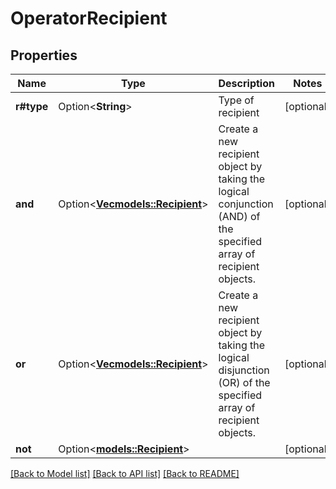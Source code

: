 # OperatorRecipient

## Properties

Name | Type | Description | Notes
------------ | ------------- | ------------- | -------------
**r#type** | Option<**String**> | Type of recipient | [optional]
**and** | Option<[**Vec<models::Recipient>**](Recipient.md)> | Create a new recipient object by taking the logical conjunction (AND) of the specified array of recipient objects.  | [optional]
**or** | Option<[**Vec<models::Recipient>**](Recipient.md)> | Create a new recipient object by taking the logical disjunction (OR) of the specified array of recipient objects.  | [optional]
**not** | Option<[**models::Recipient**](Recipient.md)> |  | [optional]

[[Back to Model list]](../README.md#documentation-for-models) [[Back to API list]](../README.md#documentation-for-api-endpoints) [[Back to README]](../README.md)


